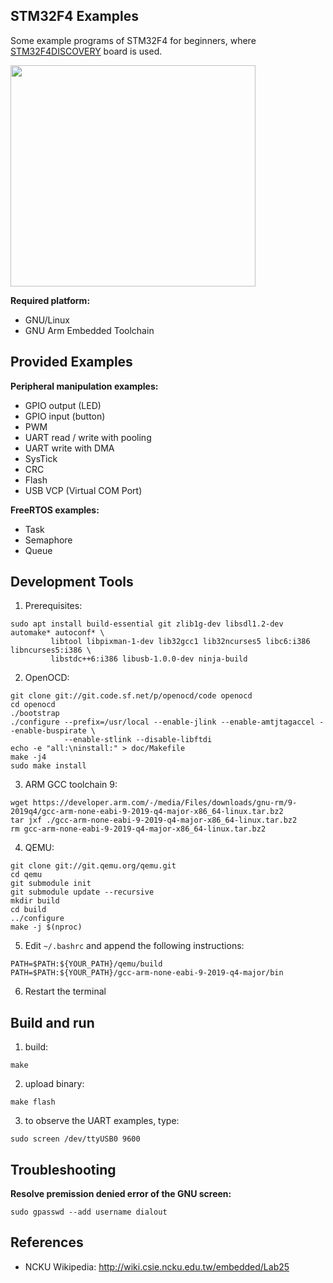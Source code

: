 ## STM32F4 Examples

Some example programs of STM32F4 for beginners, where [STM32F4DISCOVERY](https://www.st.com/en/evaluation-tools/stm32f4discovery.html) board is used.

<img src="stm32f4-discovery.jpg" height="354px" width="392px" />

**Required platform:**

* GNU/Linux
* GNU Arm Embedded Toolchain

## Provided Examples

**Peripheral manipulation examples:**

* GPIO output (LED)
* GPIO input (button)
* PWM
* UART read / write with pooling
* UART write with DMA
* SysTick
* CRC
* Flash 
* USB VCP (Virtual COM Port)

**FreeRTOS examples:**
* Task
* Semaphore
* Queue

## Development Tools

1. Prerequisites:

```
sudo apt install build-essential git zlib1g-dev libsdl1.2-dev automake* autoconf* \
         libtool libpixman-1-dev lib32gcc1 lib32ncurses5 libc6:i386 libncurses5:i386 \
         libstdc++6:i386 libusb-1.0.0-dev ninja-build
```

2. OpenOCD:

```
git clone git://git.code.sf.net/p/openocd/code openocd
cd openocd
./bootstrap
./configure --prefix=/usr/local --enable-jlink --enable-amtjtagaccel --enable-buspirate \
            --enable-stlink --disable-libftdi
echo -e "all:\ninstall:" > doc/Makefile
make -j4
sudo make install
```

3. ARM GCC toolchain 9:

```
wget https://developer.arm.com/-/media/Files/downloads/gnu-rm/9-2019q4/gcc-arm-none-eabi-9-2019-q4-major-x86_64-linux.tar.bz2
tar jxf ./gcc-arm-none-eabi-9-2019-q4-major-x86_64-linux.tar.bz2
rm gcc-arm-none-eabi-9-2019-q4-major-x86_64-linux.tar.bz2
```

4. QEMU:

```
git clone git://git.qemu.org/qemu.git
cd qemu
git submodule init
git submodule update --recursive
mkdir build
cd build
../configure
make -j $(nproc)
```

5. Edit `~/.bashrc` and append the following instructions:

```
PATH=$PATH:${YOUR_PATH}/qemu/build
PATH=$PATH:${YOUR_PATH}/gcc-arm-none-eabi-9-2019-q4-major/bin
```

6. Restart the terminal

## Build and run

1. build:

```
make
```

2. upload binary:

```
make flash
```

3. to observe the UART examples, type:

```
sudo screen /dev/ttyUSB0 9600
```

## Troubleshooting

**Resolve premission denied error of the GNU screen:**

```
sudo gpasswd --add username dialout
```

## References

* NCKU Wikipedia: http://wiki.csie.ncku.edu.tw/embedded/Lab25
